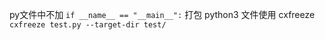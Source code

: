 py文件中不加 `if __name__ == "__main__":`
打包 python3 文件使用 cxfreeze
`cxfreeze test.py --target-dir test/`
